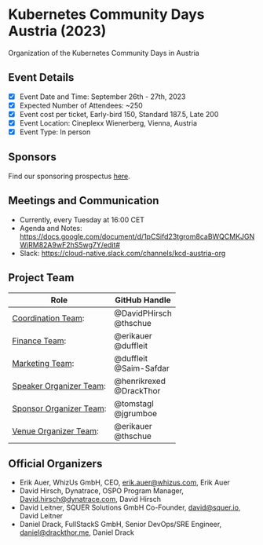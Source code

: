 # Kubernetes Community Days Austria (2023)
Organization of the Kubernetes Community Days in Austria

## Event Details
* [X] Event Date and Time:  September 26th - 27th, 2023
* [X] Expected Number of Attendees: ~250
* [X] Event cost per ticket, Early-bird 150, Standard 187.5, Late 200
* [X] Event Location: Cineplexx Wienerberg, Vienna, Austria
* [X] Event Type: In person

## Sponsors
Find our sponsoring prospectus [here](https://drive.google.com/file/d/1kr7ZHfazT4n2zovC8PXLyemmc2leRRKc/view).

## Meetings and Communication
* Currently, every Tuesday at 16:00 CET
* Agenda and Notes: https://docs.google.com/document/d/1pCSifd23tgrom8caBWQCMKJGNWjRM82A9wF2hS5wg7Y/edit#
* Slack: https://cloud-native.slack.com/channels/kcd-austria-org

## Project Team
| Role                                                         | GitHub Handle                  |
|--------------------------------------------------------------|--------------------------------|
| [Coordination Team](./ROLES.md#coordinator-role):            | @DavidPHirsch <BR> @thschue    |
| [Finance Team](./ROLES.md#finance-role):                     | @erikauer <BR> @duffleit       |
| [Marketing Team](./ROLES.md#marketing-role):                 | @duffleit <BR> @Saim-Safdar    |
| [Speaker Organizer Team](./ROLES.md#speaker-organiser-role): | @henrikrexed <BR> @DrackThor   |
| [Sponsor Organizer Team](./ROLES.md#sponsor-organiser-role): | @tomstagl <BR> @jgrumboe   |
| [Venue Organizer Team](./ROLES.md#venue-organiser-role):     | @erikauer <BR> @thschue |

## Official Organizers
* Erik Auer, WhizUs GmbH, CEO, erik.auer@whizus.com, Erik Auer
* David Hirsch, Dynatrace, OSPO Program Manager, David.hirsch@dynatrace.com, David Hirsch
* David Leitner, SQUER Solutions GmbH Co-Founder, david@squer.io, David Leitner
* Daniel Drack, FullStackS GmbH, Senior DevOps/SRE Engineer, daniel@drackthor.me, Daniel Drack
